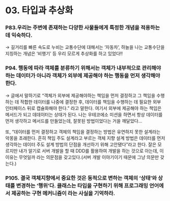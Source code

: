 # 03. 타입과 추상화

### P83.우리는 주변에 존재하는 다양한 사물들에게 특정한 개념을 적용하는 데 익숙하다.

→ 길거리를 빠른 속도로 누비는 교통수단에 대해서는 ‘자동차’, 하늘을 나는 교통수단을 지칭하는 개념은 ‘비행기’ 등 우리 모르게 추상화를 하고 있었다!!

### P94. 행동에 따라 객체를 분류하기 위해서는 객체가 내부적으로 관리해야 하는 데이터가 아니라 객체가 외부에 제공해야 하는 행동을 먼저 생각해야 한다.

→ 글에서 말하기로 “객체가 외부에 제공해야하는 책임을 먼저 결정하고 그 책임을 수행하는 데 적합한 데이터를 나중에 결정한 후, 데이터를 책임을 수행하는 데 필요한 외부 인터페이스 뒤로 캡슐화해야 한다.” 라고 말한다. 여기서 외부에 제공해야 하는 책임은 메서드가 되고 데데이터는 상태가 된다. 나는 우테코에소 미션을 하면서 항상 데이터를 먼저 생각하고 메서드를 만들었는데, 잘못된 방법이었다는 거을 깨달았다…

또, “데이터를 먼저 결정하고 객체의 책임을 결정하는 방법은 유연하지 못한 설계라는 악몽을 초래한다. 흔히 책임 주도 설계라고 부르는 객체 지향 설계 방법은 데이터를 먼저 생각하는 데이터 주도 설계 방법의 단점을 개선하기 위해 고안됐다”라고 한다. 잘은 모르지만 내가 알기로 서버 개발을 할 때 DDD를 활용하여 개발을 하는 것으로 아는데, 이 이유는 무엇일까 라는 의문점을 갖고있다.(서버 개발 이야기이기 때문에 그냥 의문만 갖는다.)

### P105. 결국 객체지향에서 중요한 것은 동적으로 변하는 객체의 ‘상태’와 상태를 변경하는 ‘행위’다. 클래스는 타입을 구현하기 위해 프로그래밍 언어에서 제공하는 구현 메커니즘이 라는 사실을 기억하라.
